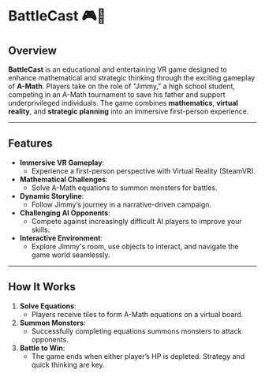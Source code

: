 # BattleCast 🎮🐉

## Overview
**BattleCast** is an educational and entertaining VR game designed to enhance mathematical and strategic thinking through the exciting gameplay of **A-Math**. Players take on the role of "Jimmy," a high school student, competing in an A-Math tournament to save his father and support underprivileged individuals. The game combines **mathematics**, **virtual reality**, and **strategic planning** into an immersive first-person experience.

---

## Features
- **Immersive VR Gameplay**:
  - Experience a first-person perspective with Virtual Reality (SteamVR).
- **Mathematical Challenges**:
  - Solve A-Math equations to summon monsters for battles.
- **Dynamic Storyline**:
  - Follow Jimmy’s journey in a narrative-driven campaign.
- **Challenging AI Opponents**:
  - Compete against increasingly difficult AI players to improve your skills.
- **Interactive Environment**:
  - Explore Jimmy's room, use objects to interact, and navigate the game world seamlessly.

---

## How It Works
1. **Solve Equations**:
   - Players receive tiles to form A-Math equations on a virtual board.
2. **Summon Monsters**:
   - Successfully completing equations summons monsters to attack opponents.
3. **Battle to Win**:
   - The game ends when either player’s HP is depleted. Strategy and quick thinking are key.
